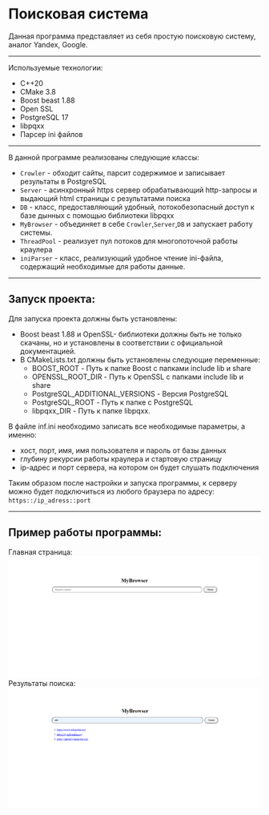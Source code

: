 # Поисковая система
Данная программа представляет из себя простую поисковую систему, аналог Yandex, Google. 
***
Используемые технологии:
- C++20
- CMake 3.8
- Boost beast 1.88
- Open SSL
- PostgreSQL 17
- libpqxx
- Парсер ini файлов
***
В данной программе реализованы следующие классы:
- `Crowler` - обходит сайты, парсит содержимое и записывает результаты в PostgreSQL
- `Server` - асинхронный https сервер обрабатывающий http-запросы и выдающий html страницы с результатами поиска
- `DB` - класс, предоставляющий удобный, потокобезопасный доступ к базе дынных с помощью библиотеки libpqxx
- `MyBrowser` - объединяет в себе `Crowler`,`Server`,`DB` и запускает работу системы.
- `ThreadPool` - реализует пул потоков для многопоточной работы краулера
- `iniParser` - класс, реализующий удобное чтение ini-файла, содержащий необходимые для работы данные.

***
## Запуск проекта:
Для запуска проекта должны быть установлены: 
- Boost beast 1.88  и OpenSSL- библиотеки должны быть не только скачаны, но и установлены в соответствии с официальной документацией.
- В CMakeLists.txt должны быть установлены следующие переменные:
    - BOOST_ROOT - Путь к папке Boost c папками include lib и share
    - OPENSSL_ROOT_DIR - Путь к OpenSSL c папками include lib и share
    - PostgreSQL_ADDITIONAL_VERSIONS - Версия PostgreSQL
    - PostgreSQL_ROOT - Путь к папке с PostgreSQL
    - libpqxx_DIR - Путь к папке libpqxx.
    
В файле inf.ini необходимо записать все необходимые параметры, а именно:
- хост, порт, имя, имя пользователя и пароль от базы данных
- глубину рекурсии работы краулера и стартовую страницу
- ip-адрес и порт сервера, на котором он будет слушать подключения

Таким образом после настройки и запуска программы, к серверу можно будет подключиться из любого браузера по адресу: `https::/ip_adress::port` 
***
## Пример работы программы:
Главная страница:
![главная страница](./docs/главная.PNG)
Результаты поиска:
![Результаты поиска](./docs/Поиск.PNG)